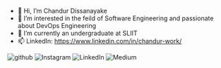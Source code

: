 - 👋 Hi, I’m Chandur Dissanayake
- 👀 I’m interested in the feild of Software Engineering and passionate about DevOps Engineering
- 🌱 I’m currently an undergraduate at SLIIT
- 📫 LinkedIn: https://www.linkedin.com/in/chandur-work/

![github](https://img.shields.io/badge/GitHub-000000?style=for-the-badge&logo=GitHub&logoColor=white)
![Instagram](https://img.shields.io/badge/Instagram-E4405F?style=for-the-badge&logo=Instagram&logoColor=white)
![LinkedIn](https://img.shields.io/badge/LinkedIn-0A66C2?style=for-the-badge&logo=LinkedIn&logoColor=white)
![Medium](https://img.shields.io/badge/Medium-000000?style=for-the-badge&logo=Medium&logoColor=white)


<!---
Chabbax/Chabbax is a ✨ special ✨ repository because its `README.md` (this file) appears on your GitHub profile.
You can click the Preview link to take a look at your changes.
--->
